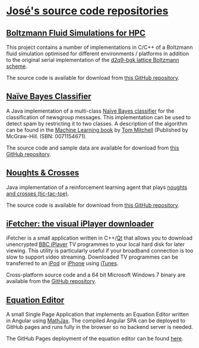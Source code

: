 # [José's source code repositories](https://doraemoncito.github.io)

## [Boltzmann Fluid Simulations for HPC](https://github.com/doraemoncito/boltzmann)

This project contains a number of implementations in C/C++ of a Boltzmann fluid simulation optimised for different environments / platforms in addition to the original serial implementation of the [d2q9-bgk lattice Boltzmann scheme](https://en.wikipedia.org/wiki/Lattice_Boltzmann_methods).

The source code is available for download from [this GitHub repository](https://github.com/doraemoncito/boltzmann).

## [Naïve Bayes Classifier](https://doraemoncito.github.io/naivebayes/)

A Java implementation of a multi-class [Naïve Bayes classifier](https://en.wikipedia.org/wiki/Naive_Bayes_classifier) for the classification of newsgroup messages. This implementation can be used to detect spam by restricting it to two classes.  A description of the algorithm can be found in the [Machine Learning book](http://www.cs.cmu.edu/afs/cs.cmu.edu/user/mitchell/ftp/mlbook.html) by [Tom Mitchell](http://www.cs.cmu.edu/~tom/) (Published by McGraw-Hill. ISBN: 0071154671).

The source code and sample data are available for download from [this GitHub repository](https://github.com/doraemoncito/naivebayes).

## [Noughts & Crosses](https://en.wikipedia.org/wiki/Tic-tac-toe)

Java implementation of a reinforcement learning agent that plays [noughts and crosses (tic-tac-toe)](https://en.wikipedia.org/wiki/Tic-tac-toe).

The source code is available for download from [this GitHub repository](https://github.com/doraemoncito/noughts-and-crosses).

## [iFetcher: the visual iPlayer downloader](https://github.com/doraemoncito/ifetcher)

iFetcher is a small application written in C++/[Qt](https://www.qt.io/) that allows you to download unencrypted [BBC iPlayer](https://www.bbc.co.uk/iplayer) TV programmes to your local hard disk for later viewing.  This utility is particularly useful if your broadband connection is too slow to support video streaming. Downloaded TV programmes can be transferred to an [iPod](https://www.apple.com/ipod-touch/) or [iPhone](https://www.apple.com/iphone/) using [iTunes](https://www.apple.com/itunes/).

Cross-platform source code and a 64 bit Microsoft Windows 7 binary are available from the [GitHub repository](https://github.com/doraemoncito/ifetcher).

## [Equation Editor](https://github.com/doraemoncito/equation-editor)

A small Single Page Application that implements an Equation Editor written in Angular using [MathJax](https://www.mathjax.org).  The compiled Angular SPA can be deployed to GitHub pages and runs fully in the browser so no backend server is needed.

The GitHub Pages deployment of the equation editor can be found [here](https://doraemoncito.github.io/equation-editor/).
